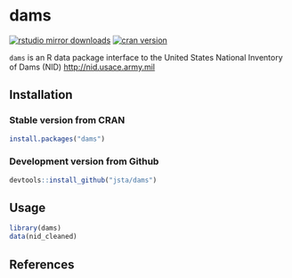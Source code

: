
dams
====

[![rstudio mirror downloads](http://cranlogs.r-pkg.org/badges/dams?color=C9A115)](https://github.com/metacran/cranlogs.app) [![cran version](http://www.r-pkg.org/badges/version/dams)](https://cran.r-project.org/package=dams)

`dams` is an R data package interface to the United States National Inventory of Dams (NID) <http://nid.usace.army.mil>

Installation
------------

### Stable version from CRAN

``` r
install.packages("dams")
```

### Development version from Github

``` r
devtools::install_github("jsta/dams")
```

Usage
-----

``` r
library(dams)
data(nid_cleaned)
```

References
----------

<!-- README.md is generated from README.Rmd. Please edit that file -->
